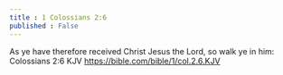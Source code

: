 ```yaml
---
title : 1 Colossians 2:6
published : False
---
```

As ye have therefore received Christ Jesus the Lord, so walk ye in him:
Colossians 2:6 KJV
https://bible.com/bible/1/col.2.6.KJV
